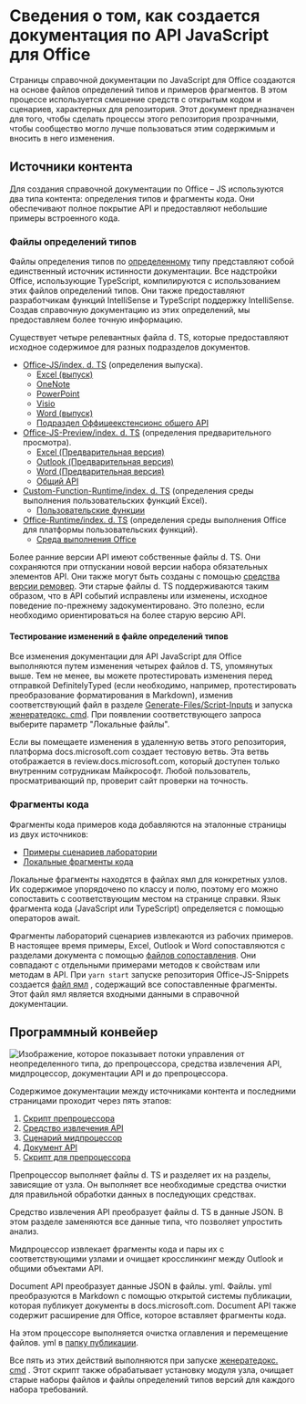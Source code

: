 # <a name="how-the-office-javascript-api-documentation-is-generated"></a>Сведения о том, как создается документация по API JavaScript для Office

Страницы справочной документации по JavaScript для Office создаются на основе файлов определений типов и примеров фрагментов. В этом процессе используется смешение средств с открытым кодом и сценариев, характерных для репозитория. Этот документ предназначен для того, чтобы сделать процессы этого репозитория прозрачными, чтобы сообщество могло лучше пользоваться этим содержимым и вносить в него изменения.

## <a name="content-sources"></a>Источники контента

Для создания справочной документации по Office – JS используются два типа контента: определения типов и фрагменты кода. Они обеспечивают полное покрытие API и предоставляют небольшие примеры встроенного кода.

### <a name="type-definition-files"></a>Файлы определений типов

Файлы определения типов по [определенному](https://github.com/DefinitelyTyped/DefinitelyTyped) типу представляют собой единственный источник истинности документации. Все надстройки Office, использующие TypeScript, компилируются с использованием этих файлов определений типов. Они также предоставляют разработчикам функций IntelliSense и TypeScript поддержку IntelliSense. Создав справочную документацию из этих определений, мы предоставляем более точную информацию.

Существует четыре релевантных файла d. TS, которые предоставляют исходное содержимое для разных подразделов документов.

- [Office-JS/index. d. TS](https://raw.githubusercontent.com/DefinitelyTyped/DefinitelyTyped/master/types/office-js/index.d.ts) (определения выпуска).
  - [Excel (выпуск)](https://docs.microsoft.com/javascript/api/excel_release)
  - [OneNote](https://docs.microsoft.com/javascript/api/onenote)
  - [PowerPoint](https://docs.microsoft.com/javascript/api/powerpoint)
  - [Visio](https://docs.microsoft.com/javascript/api/visio)
  - [Word (выпуск)](https://docs.microsoft.com/javascript/api/word_release)
  - [Подраздел Оффицеекстенсионс общего API](https://docs.microsoft.com/javascript/api/office)
- [Office-JS-Preview/index. d. TS](https://raw.githubusercontent.com/DefinitelyTyped/DefinitelyTyped/master/types/office-js-preview/index.d.ts) (определения предварительного просмотра).
  - [Excel (Предварительная версия)](https://docs.microsoft.com/javascript/api/excel)
  - [Outlook (Предварительная версия)](https://docs.microsoft.com/javascript/api/outlook)
  - [Word (Предварительная версия)](https://docs.microsoft.com/javascript/api/word)
  - [Общий API](https://docs.microsoft.com/javascript/api/office)
- [Custom-Function-Runtime/index. d. TS](https://github.com/DefinitelyTyped/DefinitelyTyped/blob/master/types/custom-functions-runtime/index.d.ts) (определения среды выполнения пользовательских функций Excel).
  - [Пользовательские функции](https://docs.microsoft.com/javascript/api/custom-functions-runtime)
- [Office-Runtime/index. d. TS](https://github.com/DefinitelyTyped/DefinitelyTyped/blob/master/types/office-runtime/index.d.ts) (определения среды выполнения Office для платформы пользовательских функций).
  - [Среда выполнения Office](https://docs.microsoft.com/javascript/api/office-runtime)

Более ранние версии API имеют собственные файлы d. TS. Они сохраняются при отпускании новой версии набора обязательных элементов API. Они также могут быть созданы с помощью [средства версии ремовер](https://github.com/OfficeDev/office-js-docs-reference/blob/master/generate-docs/tools/VersionRemover.ts). Эти старые файлы d. TS поддерживаются таким образом, что в API событий исправлены или изменены, исходное поведение по-прежнему задокументировано. Это полезно, если необходимо ориентироваться на более старую версию API.

#### <a name="testing-type-definition-file-changes"></a>Тестирование изменений в файле определений типов

Все изменения документации для API JavaScript для Office выполняются путем изменения четырех файлов d. TS, упомянутых выше. Тем не менее, вы можете протестировать изменения перед отправкой DefinitelyTyped (если необходимо, например, протестировать преобразование форматирования в Markdown), изменив соответствующий файл в разделе [Generate-Files/Script-Inputs](https://github.com/OfficeDev/office-js-docs-reference/tree/master/generate-docs/script-inputs) и запуска [женератедокс. cmd](https://github.com/OfficeDev/office-js-docs-reference/blob/master/generate-docs/GenerateDocs.cmd). При появлении соответствующего запроса выберите параметр "Локальные файлы".

Если вы помещаете изменения в удаленную ветвь этого репозитория, платформа docs.microsoft.com создает тестовую ветвь. Эта ветвь отображается в review.docs.microsoft.com, который доступен только внутренним сотрудникам Майкрософт. Любой пользователь, просматривающий пр, проверит сайт проверки на точность.

### <a name="code-snippets"></a>Фрагменты кода

Фрагменты кода примеров кода добавляются на эталонные страницы из двух источников:

- [Примеры сценариев лаборатории](https://github.com/OfficeDev/office-js-snippets)
- [Локальные фрагменты кода](https://github.com/OfficeDev/office-js-docs-reference/tree/master/docs/code-snippets)

Локальные фрагменты находятся в файлах ямл для конкретных узлов. Их содержимое упорядочено по классу и полю, поэтому его можно сопоставить с соответствующим местом на странице справки. Язык фрагмента кода (JavaScript или TypeScript) определяется с помощью операторов await.

Фрагменты лабораторий сценариев извлекаются из рабочих примеров. В настоящее время примеры, Excel, Outlook и Word сопоставляются с разделами документа с помощью [файлов сопоставления](https://github.com/OfficeDev/office-js-snippets/tree/master/snippet-extractor-metadata). Они совпадают с отдельными примерами методов к свойствам или методам в API. При `yarn start` запуске репозитория Office-JS-Snippets создается [файл ямл](https://github.com/OfficeDev/office-js-snippets/blob/master/snippet-extractor-output/snippets.yaml) , содержащий все сопоставленные фрагменты. Этот файл ямл является входными данными в справочной документации.

## <a name="tooling-pipeline"></a>Программный конвейер

![Изображение, которое показывает потоки управления от неопределенного типа, до препроцессора, средства извлечения API, мидпроцессор, документации API и до препроцессора.](ToolingPipeline.png)

Содержимое документации между источниками контента и последними страницами проходит через пять этапов:

1. [Скрипт препроцессора](https://github.com/OfficeDev/office-js-docs-reference/blob/master/generate-docs/scripts/preprocessor.ts)
1. [Средство извлечения API](https://api-extractor.com/)
1. [Сценарий мидпроцессор](https://github.com/OfficeDev/office-js-docs-reference/blob/master/generate-docs/scripts/midprocessor.ts)
1. [Документ API](https://github.com/microsoft/rushstack/blob/master/apps/api-documenter/README.md)
1. [Скрипт для препроцессора](https://github.com/OfficeDev/office-js-docs-reference/blob/master/generate-docs/scripts/postprocessor.ts)

Препроцессор выполняет файлы d. TS и разделяет их на разделы, зависящие от узла. Он выполняет все необходимые средства очистки для правильной обработки данных в последующих средствах.

Средство извлечения API преобразует файлы d. TS в данные JSON. В этом разделе заменяются все данные типа, что позволяет упростить анализ.

Мидпроцессор извлекает фрагменты кода и пары их с соответствующими узлами и очищает кросслинкинг между Outlook и общими объектами API.

Document API преобразует данные JSON в файлы. yml. Файлы. yml преобразуются в Markdown с помощью открытой системы публикации, которая публикует документы в docs.microsoft.com. Document API также содержит расширение для Office, которое вставляет фрагменты кода.

На этом процессоре выполняется очистка оглавления и перемещение файлов. yml в [папку публикации](https://github.com/OfficeDev/office-js-docs-reference/tree/master/docs/docs-ref-autogen).

Все пять из этих действий выполняются при запуске [женератедокс. cmd](https://github.com/OfficeDev/office-js-docs-reference/blob/master/generate-docs/GenerateDocs.cmd) . Этот скрипт также обрабатывает установку модуля узла, очищает старые наборы файлов и файлы определений типов версий для каждого набора требований.
